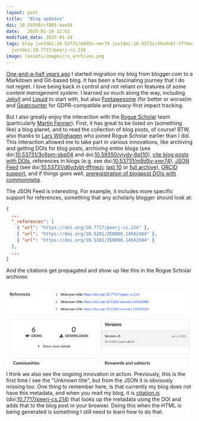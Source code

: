 ```yaml
---
layout: post
title:  "Blog updates"
doi: 10.59350/cf885-kee54
date:   2025-01-19 12:01
modified_data: 2025-01-19
tags: blog justdoi:10.53731/m9d5v-xmr74 justdoi:10.53731/d6vdvbt-tffmezj justdoi:10.53731/3c6pm-xbp04
  justdoi:10.7717/peerj-cs.214
image: /assets/images/rs_archives.png
---
```


[One-and-a-half years ago](https://doi.org/10.59350/nfqxs-qs982) I started migration my blog from blogger.com to a Markdown and Git-based blog.
It has been a fascinating journey that I do not regret. I love being back in control and not reliant on features of some
*content management system*. I learned so much along the way, including [Jekyll](https://jekyllrb.com/) and [Liquid](https://jekyllrb.com/docs/liquid/)
to start with, but also [Fontawesome](https://doi.org/10.59350/nfqxs-qs982) (for better or worse)m and [Goatcounter](https://doi.org/10.59350/8x2f1-h6d21)
for GDPR-compatible and privacy-first impact tracking.

But I also greatly enjoy the interaction with the [Rogue Scholar](https://rogue-scholar.org/) team (particularly [Martin Fenner](https://blog.front-matter.io/)).
First, it has great to be listed on (something like) a blog planet, and to read the collection of blog posts, of course! BTW, also thanks to
[Lars Willighagen](https://larsgw.blogspot.com/) who joined Rogue Scholar earlier than I did. This interaction allowed me
to take part in various innovations, like archiving and getting DOIs for blog posts, archiving entire blogs (see doi:[10.53731/3c6pm-xbp04](https://doi.org/10.53731/3c6pm-xbp04) and
doi:[10.59350/vjvdy-6p110](https://doi.org/10.59350/vjvdy-6p110)), [cite blog posts with DOIs](https://doi.org/10.59350/er1mn-m5q69),
references in blogs (e.g. see doi:[10.53731/m9d5v-xmr74](https://doi.org/10.53731/m9d5v-xmr74)),
[JSON Feed](https://www.jsonfeed.org/) (see doi:[10.53731/d6vdvbt-tffmezj](https://doi.org/10.53731/d6vdvbt-tffmezj);
[last 10](https://chem-bla-ics.linkedchemistry.info/feed.json) or [full archive](https://chem-bla-ics.linkedchemistry.info/archive.json)),
[ORCID support](https://doi.org/10.59350/1cg8w-qth68),
and if things goes well, [preregistration of blogpost DOIs with commonmeta](https://doi.org/10.53731/m9d5v-xmr74).

The JSON Feed is interesting. For example, it includes more specific support for references, something that any scholarly
blogger should look at:

```json
{
  ...
  "_references": [
    { "url": "https://doi.org/10.7717/peerj-cs.214" },
    { "url": "https://doi.org/10.5281/ZENODO.14562484" },
    { "url": "https://doi.org/10.5281/ZENODO.14562504" }
  ],
  ...
}
```

And the citations get propagated and show up like this in the Rogue Scholar archives:

![](/assets/images/rs_archives.png)

I think we also see the ongoing innovation in action. Previously, this is the first time I see the "Unknown title",
but from the JSON it is obviously missing too. One thing to remember here, is that currently my blog does
not have this metadata, and when you read my blog, it is [citation.js](https://citation.js.org/)
(doi:[10.7717/peerj-cs.214](https://doi.org/10.7717/peerj-cs.214)) that looks up the metadata using the DOI and adds
that to the blog post in your browser. Doing this when the HTML is being generated is something
I still need to learn how to do that.
